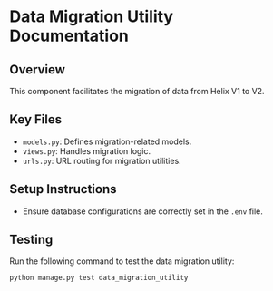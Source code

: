 # Data Migration Utility Documentation

## Overview
This component facilitates the migration of data from Helix V1 to V2.

## Key Files
- `models.py`: Defines migration-related models.
- `views.py`: Handles migration logic.
- `urls.py`: URL routing for migration utilities.

## Setup Instructions
- Ensure database configurations are correctly set in the `.env` file.

## Testing
Run the following command to test the data migration utility:
```bash
python manage.py test data_migration_utility
```
